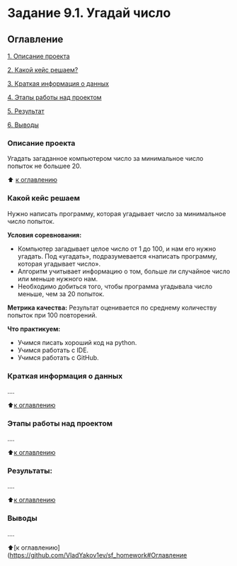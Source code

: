 # Задание 9.1. Угадай число

## Оглавление
[1. Описание проекта](https://github.com/VladYakov1ev/sf_homework#Описание-проекта)

[2. Какой кейс решаем?](https://github.com/VladYakov1ev/sf_homework#Какой-кейс-решаем)

[3. Краткая информация о данных](https://github.com/VladYakov1ev/sf_homework#Краткая-информация-о-данных)

[4. Этапы работы над проектом](https://github.com/VladYakov1ev/sf_homework#Этапы-работы-над-проектом)

[5. Результат](https://github.com/VladYakov1ev/sf_homework#Результаты)

[6. Выводы](https://github.com/VladYakov1ev/sf_homework#Выводы)

### Описание проекта
Угадать загаданное компьютером число за минимальное число попыток не большее 20.

:arrow_up: [к оглавлению](https://github.com/VladYakov1ev/sf_homework#Оглавление)


### Какой кейс решаем
Нужно написать программу, которая угадывает число за минимальное число попыток.

**Условия соревнования:**
- Компьютер загадывает целое число от 1 до 100, и нам его нужно угадать. Под «угадать», подразумевается «написать программу, которая угадывает число». 
- Алгоритм учитывает информацию о том, больше ли случайное число или меньше нужного нам.
- Необходимо добиться того, чтобы программа угадывала число меньше, чем за 20 попыток. 

**Метрика качества:**
Результат оценивается по среднему количеству попыток при 100 повторений.

**Что практикуем:**
- Учимся писать хороший код на python.
- Учимся работать с IDE.
- Учимся работать с GitHub.


### Краткая информация о данных
....

:arrow_up:[к оглавлению](https://github.com/VladYakov1ev/sf_homework#Оглавление)

### Этапы работы над проектом
....

:arrow_up:[к оглавлению](https://github.com/VladYakov1ev/sf_homework#Оглавление)

### Результаты:
....

:arrow_up:[к оглавлению](https://github.com/VladYakov1ev/sf_homework#Оглавление)

### Выводы
....

:arrow_up:[к оглавлению](https://github.com/VladYakov1ev/sf_homework#Оглавление